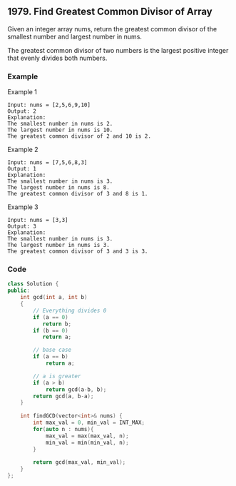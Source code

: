 ## 1979. Find Greatest Common Divisor of Array

Given an integer array nums, return the greatest common divisor of the smallest number and largest number in nums.

The greatest common divisor of two numbers is the largest positive integer that evenly divides both numbers.

### Example

Example 1

```text
Input: nums = [2,5,6,9,10]
Output: 2
Explanation:
The smallest number in nums is 2.
The largest number in nums is 10.
The greatest common divisor of 2 and 10 is 2.
```

Example 2

```text
Input: nums = [7,5,6,8,3]
Output: 1
Explanation:
The smallest number in nums is 3.
The largest number in nums is 8.
The greatest common divisor of 3 and 8 is 1.
```

Example 3

```text
Input: nums = [3,3]
Output: 3
Explanation:
The smallest number in nums is 3.
The largest number in nums is 3.
The greatest common divisor of 3 and 3 is 3.
```

### Code

```C++
class Solution {
public:
    int gcd(int a, int b)
    {
        // Everything divides 0
        if (a == 0)
           return b;
        if (b == 0)
           return a;

        // base case
        if (a == b)
            return a;

        // a is greater
        if (a > b)
            return gcd(a-b, b);
        return gcd(a, b-a);
    }
    
    int findGCD(vector<int>& nums) {
        int max_val = 0, min_val = INT_MAX;
        for(auto n : nums){
            max_val = max(max_val, n);
            min_val = min(min_val, n);
        }
        
        return gcd(max_val, min_val);
    }
};
```
